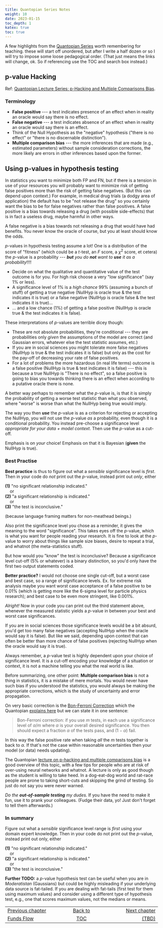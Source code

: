 ```yaml
---
title: Quantopian Series Notes
weight: 10
date: 2023-01-15
toc_depth: 1
katex: true
toc: true
---
```


A few highlights from the 
[Quantopian Series](https://gist.github.com/ih2502mk/50d8f7feb614c8676383431b056f4291) 
worth remembering for teaching. these will start off unordered, but after I 
write a half dozen or so I will try to impose some loose pedagogical order. 
(That just means the links will change, ok. So if referencing use the TOC and 
search box instead.)


## p-value Hacking

Ref: [Quantopian Lecture Series: p-Hacking and Multiple Comparisons Bias](https://www.youtube.com/watch?v=YiDfbYtgUPc).

### Terminology

* **False positive** --- a test indicates presence of an effect when in 
reality an oracle would say there is no effect.
* **False negative** --- a test indicates absence of an effect when in 
reality an oracle would say there is an effect.
* Think of the Null Hypothesis as the "negative" hypothesis ("there is no 
effect" or "there is no discernable distinction").
* **Multiple comparison bias** --- the more inferences that are made 
(e.g., estimated parameters) without sample consideration corrections, 
the more likely are errors in other inferences based upon the former. 

## Using p-values in hypothesis testing

In statistics you want to minimize both FP and FN, but if there is a tension 
in use of your resources you will probably want to minimize risk of getting 
false positives more than the risk of getting false negatives. (But this can 
depend upon context.) For example, in medical drug trials (a dodgy area of 
application) the default has to be "not release the drug" so you certainly 
want the bias to be for false negatives rather than false positives. A false 
positive is a bias towards releasing a drug (with possible side-effects) that 
is in fact a useless drug, maybe harmful in other ways.

A false negative is a bias towards not releasing a drug that would have had 
benefits. You never know the oracle of course, but you at least should know 
the odds.

$p$-values in hypothesis testing assume a lot! One is a distribution of the 
score of "fitness" (which could be a $t$-test, an $F$ score, a $\chi^2$ score, 
et cetera) the $p$-value is a probability --- _**but** you do **not** want to 
**use** it as a probability_!!!!

* Decide on what the qualitative and quantitative value of the test outcome is 
for you. For high risk choose a very "low significance" (say 1% or less).
* A significance level of 1% is a *high chance* 99% (assuming a bunch of 
stuff) of getting a true negative (NullHyp is oracle true & the test indicates 
it is true) or a false negative (NullHyp is oracle false & the test indicates 
it is true)...
* ... and a low chance (1%) of getting a false positive (NullHyp is oracle 
true & the test indicates it is false).

These interpretations of $p$-values are terrible dicey though:

* These are not absolute probabilities, they're conditional --- they are 
probabilities only *given* the assumptions of the model are correct (and 
Gaussian errors, whatever else the test statistic assumes, etc.)
* If you are in social sciences you might tolerate more false negatives 
(NullHyp is true & the test indicates it is false) but only as the cost for 
the pay-off of decreasing your rate of false positives.
* For a lot of problems the more hazardous (in real life terms) outcome is a 
false positive (NullHyp is true & test indicates it is false) --- this is 
because a true NullHyp is "There is no effect", so a false positive is going 
to bias you towards thinking there is an effect when according to a putative 
oracle there is none.

A better way perhaps to remember what the $p$-value is, is that it is simply 
the probability of getting a worse test statistic than what you observed, 
where "worse" is worse than what the NullHyp being true would imply.

The way you then _**use**_ the $p$-value is as a criterion for rejecting or 
accepting the NullHyp, you will not use the $p$-value *as* a probability, even 
though it is a conditional probability. You instead pre-choose a significance 
level *appropriate for your data + model context*. Then use the $p$-value as a 
cut-off. 

Emphasis is on *your* choice! Emphasis on that it is Bayesian 
(**given** the NullHyp is true).

### Best Practise 

**Best practice** is thus to figure out what a *sensible* significance level 
is *first*. Then in your code do *not* print out the $p$-value, instead print out 
*only*, either

**(1)** "no significant relationship indicated."   
&nbsp;&nbsp;&nbsp;&nbsp;or   
**(2)** "a significant relationship is indicated."   
&nbsp;&nbsp;&nbsp;&nbsp;or   
**(3)** "the test is inconclusive."   

(because language framing matters for non-meathead beings.) 

Also print the significance level you chose as a reminder, it gives the 
meaning to the word "significance". This takes eyes off the $p$-value, which 
is what you want for people reading your research. It is fine to look at the 
$p$-value to worry about things like sample size biases, desire to repeat a 
trial, and whatnot (the meta-statistics stuff).

But how would you "know" the test is inconclusive? Because a significance level 
cut-off (5% or whatever) is a binary distinction, so you'd only have the first 
two output statements coded.

**Better practice?** I would not choose one single cut-off, but a worst case 
and best case, so a range of significance levels. Ex. for extreme risk 
analysis maybe you want worst case acceptance of a false positive to be 0.01% 
(which is getting more like the 6-sigma level for particle physics research); 
and best case to be even more stringent, like 0.001%. 

*Alright!* Now in your code you can print out the third statement above, 
whenever the measured statistic yields a $p$-value in between your best and 
worst case significances.

If you are in social sciences those significance levels would be a bit absurd, 
you'd get too many false negatives (accepting NullHyp when the oracle would 
say it is false). But like we said, depending upon context that can often be 
better than more chance of false positives (rejecting NullHyp when the oracle 
would say it is true).

Always remember, a $p$-value test is highly dependent upon your choice of 
significance level.  It is a cut-off encoding your knowledge of a situation or 
context, it is not a machine telling you what the real world is like.

Before summarizing, one other point: **Multiple comparison bias** is not a 
thing in statistics, it is a mistake of mere mortals. You would never have 
such bias if you understood the statistics, you would always be making the 
appropriate corrections, which is the study of uncertainty and error 
propagation.

On very basic correction is the 
[Bon-Ferroni Correction](https://en.wikipedia.org/wiki/Bonferroni_correction) 
which the Quantopian [explains here](https://youtu.be/YiDfbYtgUPc?t=1694) 
but we can state it in one sentence: 

> Bon-Ferroni correction: if you use $m$ tests, in each use a significance 
level of $\alpha/m$ where $\alpha$ is your overall desired significance. You 
then should expect a fraction $\alpha$ of the tests pass, and $(1-\alpha)$ 
fail.

In this way the false positive rate when taking *all* the $m$ tests 
together is back to $\alpha$. If that's not the case within reasonable 
uncertainties then your model (or data) needs updating).

The Quantopian [lecture on p-hacking and multiple comparisons bias](https://www.youtube.com/watch?v=YiDfbYtgUPc0) 
is a good overview of this topic, with a few tips for people who are at risk of 
over-using neural networks and whatnot. A lecture is only as good though as the 
student is willing to take heed. In a dog-eat-dog world and rat-race people 
are prone to taking short-cuts and skipping the grind of testing. So just do 
not say you were never warned.

*Do the **out-of-sample testing** my dudes.* If you have the need to make it fun, 
use it to prank your colleagues. (Fudge their data, yo! Just don't forget to tell 
them afterwards.)

### In summary

Figure out what a *sensible* significance level range is *first* using your 
domain expert knowledge. Then in your code do not print out the $p$-value, 
instead print out only, either

**(1)** "no significant relationship indicated."  
&nbsp;&nbsp;&nbsp;&nbsp;or   
**(2)** "a significant relationship is indicated."   
&nbsp;&nbsp;&nbsp;&nbsp;or   
**(3)** "the test is inconclusive."

**Further TODO:** a $p$-value hypothesis test can be useful when you are in 
*Moderatistan* (Gaussians) but could be highly misleading if your underlying data 
source is fat-tailed. If you are dealing with fat-tails (first test for them 
using maximum values) and consider using a different type of hypothesis test, 
e.g., one that scores maximum values, not the medians or means.


<table style="border-collapse: collapse; border=0;">
    <colgroup>
       <col span="1" style="width: 25%;">
       <col span="1" style="width: 10%;">
       <col span="1" style="width: 25%;">
    </colgroup>
<tr style="border: 1px solid color:#0f0f0f;">
<td style="border: 1px solid color:#0f0f0f;">
<a href="../099_2_funds_flows">Previous chapter</a></td>
<td style="border: 1px solid color:#0f0f0f; text-align:center;">
<a href="./">Back to</a></td>
<td style="border: 1px solid color:#0f0f0f; text-align:right;">
<a href="./">Next chapter</a></td>
</tr>
<tr style="border: 1px solid color:#0f0f0f;">
<td style="border: 1px solid color:#0f0f0f;">
<a href="../099_2_funds_flows">Funds Flow</a></td>
<td style="border: 1px solid color:#0f0f0f; text-align:center;">
<a href="./">TOC</a></td>
<td style="border: 1px solid color:#0f0f0f; text-align:right;">
<a href="./">(TBD)</a></td>
</tr>
</table>



